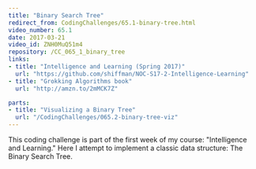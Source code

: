 ```yaml
---
title: "Binary Search Tree"
redirect_from: CodingChallenges/65.1-binary-tree.html
video_number: 65.1
date: 2017-03-21
video_id: ZNH0MuQ51m4
repository: /CC_065_1_binary_tree
links:
- title: "Intelligence and Learning (Spring 2017)"
  url: "https://github.com/shiffman/NOC-S17-2-Intelligence-Learning"
- title: "Grokking Algorithms book"
  url: "http://amzn.to/2mMCK7Z"

parts:
- title: "Visualizing a Binary Tree"
  url: "/CodingChallenges/065.2-binary-tree-viz"
---
```


This coding challenge is part of the first week of my course: "Intelligence and Learning." Here I attempt to implement a classic data structure: The Binary Search Tree.
